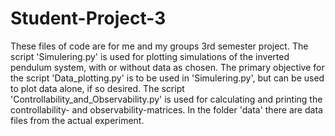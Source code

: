 # Student-Project-3
These files of code are for me and my groups 3rd semester project.
The script 'Simulering.py' is used for plotting simulations of the inverted pendulum system, with or without data as chosen.
The primary objective for the script 'Data_plotting.py' is to be used in 'Simulering.py', but can be used to plot data alone, if so desired.
The script 'Controllability_and_Observability.py' is used for calculating and printing the controllability- and observability-matrices.
In the folder 'data' there are data files from the actual experiment.
